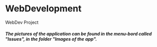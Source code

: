 # WebDevelopment
WebDev Project

##### The pictures of the application can be found in the menu-bord called "Issues", in the folder "Images of the app".
